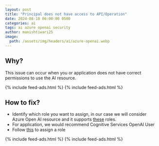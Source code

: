 ```yaml
---
layout: post
title: "Principal does not have access to API/Operation"
date: 2024-08-10 06:00:00 0500
categories: ai
tags: ai azure openai security
author: manishtiwari25
image:
  path: /assets/img/headers/ai/azure-openai.webp
---
```


## Why?

This issue can occur when you or application does not have correct permissions to use the AI resource.

{% include feed-ads.html %}
{% include feed-ads.html %}

## How to fix?

- Identify which role you want to assign, in our case we will consider Azure Open AI resource and it supports [these](https://learn.microsoft.com/en-us/azure/ai-services/openai/how-to/role-based-access-control#azure-openai-roles) roles.
- For application, we would recommend Cognitive Services OpenAI User
- Follow [this](https://learn.microsoft.com/en-us/azure/role-based-access-control/role-assignments-portal) to assign a role  

{% include feed-ads.html %}
{% include feed-ads.html %}
